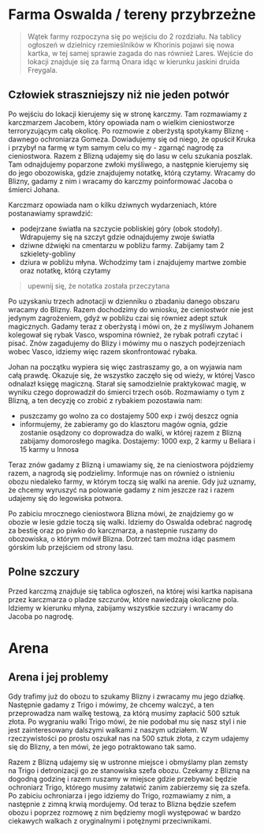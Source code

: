 # Farma Oswalda / tereny przybrzeżne

> Wątek farmy rozpoczyna się po wejściu do 2 rozdziału. Na tablicy ogłoszeń w dzielnicy rzemieślników w Khorinis pojawi się nowa kartka, w tej samej sprawie zagada do nas również Lares. Wejście do lokacji znajduje się za farmą Onara idąc w kierunku jaskini druida Freygala.

## Człowiek straszniejszy niż nie jeden potwór

Po wejściu do lokacji kierujemy się w stronę karczmy. Tam rozmawiamy z karczmarzem Jacobem, który opowiada nam o wielkim cieniostworze terroryzującym całą okolicę. Po rozmowie z oberżystą spotykamy Bliznę - dawnego ochroniarza Gomeza. Dowiadujemy się od niego, że opuścił Kruka i przybył na farmę w tym samym celu co my - zgarnąć nagrodę za cieniostwora. Razem z Blizną udajemy się do lasu w celu szukania poszlak. Tam odnajdujemy poparzone zwłoki myśliwego, a następnie kierujemy się do jego obozowiska, gdzie znajdujemy notatkę, którą czytamy. Wracamy do Blizny, gadamy z nim i wracamy do karczmy poinformować Jacoba o śmierci Johana.

Karczmarz opowiada nam o kilku dziwnych wydarzeniach, które postanawiamy sprawdzić:

- podejrzane światła na szczycie pobliskiej góry (obok stodoły). Wdrapujemy się na szczyt gdzie odnajdujemy zwoje światła
- dziwne dźwięki na cmentarzu w pobliżu farmy. Zabijamy tam 2 szkielety-gobliny
- dziura w pobliżu młyna. Wchodzimy tam i znajdujemy martwe zombie oraz notatkę, którą czytamy
> upewnij się, że notatka została przeczytana

Po uzyskaniu trzech adnotacji w dzienniku o zbadaniu danego obszaru wracamy do Blizny. Razem dochodzimy do wniosku, że cieniostwór nie jest jedynym zagrożeniem, gdyż w pobliżu czai się równiez adept sztuk magicznych. Gadamy teraz z oberżystą i mówi on, że z myśliwym Johanem kolegował się rybak Vasco, wspomina również, że rybak potrafi czytać i pisać. Znów zagadujemy do Blizy i mówimy mu o naszych podejrzeniach wobec Vasco, idziemy więc razem skonfrontować rybaka.

Johan na początku wypiera się więc zastraszamy go, a on wyjawia nam całą prawdę. Okazuje się, że wszystko zaczęło się od wieży, w której Vasco odnalazł księgę magiczną. Starał się samodzielnie praktykować magię, w wyniku czego doprowadził do śmierci trzech osób. Rozmawiamy o tym z Blizną, a ten decyzję co zrobić z rybakiem pozostawia nam:

- puszczamy go wolno za co dostajemy 500 exp i zwój deszcz ognia
- informujemy, że zabieramy go do klasztoru magów ognia, gdzie zostanie osądzony co doprowadza do walki, w której razem z Blizną zabijamy domorosłego magika. Dostajemy: 1000 exp, 2 karmy u Beliara i 15 karmy u Innosa

Teraz znów gadamy z Blizną i umawiamy się, że na cieniostwora pójdziemy razem, a nagrodą się podzielimy. Informuje nas on również o istnieniu obozu niedaleko farmy, w którym toczą się walki na arenie. Gdy już uznamy, że chcemy wyruszyć na polowanie gadamy z nim jeszcze raz i razem udajemy się do legowiska potwora. 

Po zabiciu mrocznego cieniostwora Blizna mówi, że znajdziemy go w obozie w lesie gdzie toczą się walki. Idziemy do Oswalda odebrać nagrodę za bestię oraz po piwko do karczmarza, a nastepnie ruszamy do obozowiska, o którym mówił Blizna. Dotrzeć tam można idąc pasmem górskim lub przejściem od strony lasu.

## Polne szczury

Przed karczmą znajduje się tablica ogłoszeń, na której wisi kartka napisana przez karczmarza o pladze szczurów, które nawiedzają okoliczne pola. Idziemy w kierunku młyna, zabijamy wszystkie szczury i wracamy do Jacoba po nagrodę.

# Arena

## Arena i jej problemy

Gdy trafimy już do obozu to szukamy Blizny i zwracamy mu jego działkę. Następnie gadamy z Trigo i mówimy, że chcemy walczyć, a ten przeprowadza nam walkę testową, za którą musimy zapłacić 500 sztuk złota. Po wygraniu walki Trigo mówi, że nie podobał mu się nasz styl i nie jest zainteresowany dalszymi walkami z naszym udziałem. W rzeczywistości po prostu oszukał nas na 500 sztuk złota, z czym udajemy się do Blizny, a ten mówi, że jego potraktowano tak samo.

Razem z Blizną udajemy się w ustronne miejsce i obmyślamy plan zemsty na Trigo i detronizacji go ze stanowiska szefa obozu. Czekamy z Blizną na dogodną godzinę i razem ruszamy w miejsce gdzie przebywać będzie ochroniarz Trigo, którego musimy załatwić zanim zabierzemy się za szefa. Po zabiciu ochroniarza i jego idziemy do Trigo, rozmawiamy z nim, a następnie z zimną krwią mordujemy. Od teraz to Blizna będzie szefem obozu i poprzez rozmowę z nim będziemy mogli występować w bardzo ciekawych walkach z oryginalnymi i potężnymi przeciwnikami.




